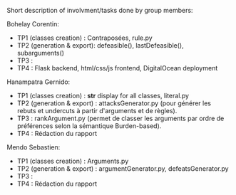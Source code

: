 Short description of involvment/tasks done by group members:

Bohelay Corentin:
- TP1 (classes creation) : Contraposées, rule.py
- TP2 (generation & export): defeasible(), lastDefeasible(), subarguments()
- TP3 :
- TP4 : Flask backend, html/css/js frontend, DigitalOcean deployment 

Hanampatra Gernido:
- TP1 (classes creation) : __str__ display for all classes, literal.py
- TP2 (generation & export) : attacksGenerator.py (pour générer les rebuts et undercuts à partir d'arguments et de règles).
- TP3 : rankArgument.py (permet de classer les arguments par ordre de préférences selon la sémantique Burden-based).
- TP4 : Rédaction du rapport

Mendo Sebastien:
- TP1 (classes creation) : Arguments.py
- TP2 (generation & export) : argumentGenerator.py, defeatsGenerator.py
- TP3 : 
- TP4 : Rédaction du rapport
